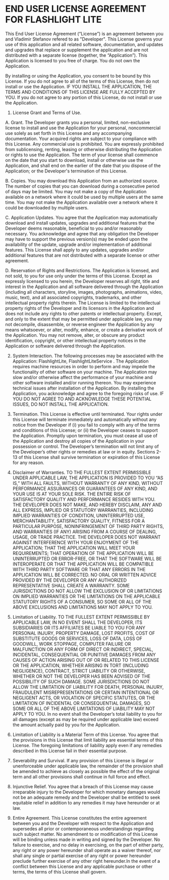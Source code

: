 # END USER LICENSE AGREEMENT FOR FLASHLIGHT LITE

This End User License Agreement (“License”) is an agreement between you and Vladimir Stefanov refered to as "Developer".
This License governs your use of this application and all related software, documentation, and updates and upgrades that replace or supplement the application and are not distributed with a separate license (together, the “Application”). This Application is licensed to you free of charge. You do not own the Application.

By installing or using the Application, you consent to be bound by this License.  If you do not agree to all of the terms of this License, then do not install or use the Application. IF YOU INSTALL THE APPLICATION, THE TERMS AND CONDITIONS OF THIS LICENSE ARE FULLY ACCEPTED BY YOU.  If you do not agree to any portion of this License, do not install or use the Application.

1. License Grant and Terms of Use.
  
A. Grant.
The Developer grants you a personal, limited, non-exclusive license to install and use the Application for your personal, noncommercial use solely as set forth in this License and any accompanying documentation. Your acquired rights are subject to your compliance with this License. Any commercial use is prohibited. You are expressly prohibited from sublicensing, renting, leasing or otherwise distributing the Application or rights to use the Application. The term of your license shall commence on the date that you start to download, install or otherwise use the Application, and shall end on the earlier of the date that you dispose of the Application; or the Developer's termination of this License.
  
B. Copies.
You may download this Application from an authorized source. The number of copies that you can download during a consecutive period of days may be limited.  You may not make a copy of the Application available on a network where it could be used by multiple users at the same time. You may not make the Application available over a network where it could be downloaded by multiple users.  

C. Application Updates.
You agree that the Application may automatically download and install updates, upgrades and additional features that the Developer deems reasonable, beneficial to you and/or reasonably necessary.  You acknowledge and agree that any obligation the Developer may have to support the previous version(s) may be ended upon the availability of the update, upgrade and/or implementation of additional features.  This License shall apply to any updates, upgrades and/or additional features that are not distributed with a separate license or other agreement.

D. Reservation of Rights and Restrictions.
The Application is licensed, and not sold, to you for use only under the terms of this License. Except as expressly licensed to you herein, the Developer reserves all right, title and interest in the Application and all software delivered through the Application (including all characters, storyline, images, photographs, animations, video, music, text), and all associated copyrights, trademarks, and other intellectual property rights therein.  The License is limited to the intellectual property rights of the Developer and its licensors in the Application and does not include any rights to other patents or intellectual property. Except, and only to the extent that may be permitted under applicable law, you may not decompile, disassemble, or reverse engineer the Application by any means whatsoever, or alter, modify, enhance, or create a derivative work of the Application.  You may not remove, alter, or obscure any product identification, copyright, or other intellectual property notices in the Application or software delivered through the Application.

2. System Interaction.
The following processes may be associated with the Application: FlashlightLite, FlashlightLiteService . The Application requires machine resources in order to perform and may impede the functionality of other software on your machine.  The Application may slow and/or otherwise affect the performance of your machine and other software installed and/or running thereon.  You may experience technical issues after installation of the Application.  By installing the Application, you acknowledge and agree to the foregoing risks of use.  IF YOU DO NOT AGREE TO AND ACKNOWLEDGE THESE POTENTIAL ISSUES, DO NOT INSTALL THE APPLICATION.

3. Termination.
This License is effective until terminated. Your rights under this License will terminate immediately and automatically without any notice from the Developer if (i) you fail to comply with any of the terms and conditions of this License; or (ii) the Developer ceases to support the Application. Promptly upon termination, you must cease all use of the Application and destroy all copies of the Application in your possession or control.  The Developer’s termination will not limit any of the Developer’s other rights or remedies at law or in equity. Sections 2-13 of this License shall survive termination or expiration of this License for any reason.

4.  Disclaimer of Warranties.
TO THE FULLEST EXTENT PERMISSIBLE UNDER APPLICABLE LAW, THE APPLICATION IS PROVIDED TO YOU “AS IS,” WITH ALL FAULTS, WITHOUT WARRANTY OF ANY KIND, WITHOUT PERFORMANCE ASSURANCES OR GUARANTEES OF ANY KIND, AND YOUR USE IS AT YOUR SOLE RISK. THE ENTIRE RISK OF SATISFACTORY QUALITY AND PERFORMANCE RESIDES WITH YOU. THE DEVELOPER DOES NOT MAKE, AND HEREBY DISCLAIM, ANY AND ALL EXPRESS, IMPLIED OR STATUTORY WARRANTIES, INCLUDING IMPLIED WARRANTIES OF CONDITION, UNINTERRUPTED USE, MERCHANTABILITY, SATISFACTORY QUALITY, FITNESS FOR A PARTICULAR PURPOSE, NONINFRINGEMENT OF THIRD PARTY RIGHTS, AND WARRANTIES (IF ANY) ARISING FROM A COURSE OF DEALING, USAGE, OR TRADE PRACTICE. THE DEVELOPER DOES NOT WARRANT AGAINST INTERFERENCE WITH YOUR ENJOYMENT OF THE APPLICATION; THAT THE APPLICATION WILL MEET YOUR REQUIREMENTS; THAT OPERATION OF THE APPLICATION WILL BE UNINTERRUPTED OR ERROR-FREE, OR THAT THE SOFTWARE WILL BE INTEROPERATE OR THAT THE APPLICATION WILL BE COMPATIBLE WITH THIRD PARTY SOFTWARE OR THAT ANY ERRORS IN THE APPLICATION WILL BE CORRECTED. NO ORAL OR WRITTEN ADVICE PROVIDED BY THE DEVELOPER OR ANY AUTHORIZED REPRESENTATIVE SHALL CREATE A WARRANTY. SOME JURISDICTIONS DO NOT ALLOW THE EXCLUSION OF OR LIMITATIONS ON IMPLIED WARRANTIES OR THE LIMITATIONS ON THE APPLICABLE STATUTORY RIGHTS OF A CONSUMER, SO SOME OR ALL OF THE ABOVE EXCLUSIONS AND LIMITATIONS MAY NOT APPLY TO YOU.

5. Limitation of Liability.
TO THE FULLEST EXTENT PERMISSIBLE BY APPLICABLE LAW, IN NO EVENT SHALL THE DEVELOPER, ITS SUBSIDIARIES OR ITS AFFILIATES BE LIABLE TO YOU FOR ANY PERSONAL INJURY, PROPERTY DAMAGE, LOST PROFITS, COST OF SUBSTITUTE GOODS OR SERVICES, LOSS OF DATA, LOSS OF GOODWILL, WORK STOPPAGE, COMPUTER FAILURE OR MALFUNCTION OR ANY FORM OF DIRECT OR INDIRECT, SPECIAL, INCIDENTAL, CONSEQUENTIAL OR PUNITIVE DAMAGES FROM ANY CAUSES OF ACTION ARISING OUT OF OR RELATED TO THIS LICENSE OR THE APPLICATION, WHETHER ARISING IN TORT (INCLUDING NEGLIGENCE), CONTRACT, STRICT LIABILITY OR OTHERWISE, WHETHER OR NOT THE DEVELOPER HAS BEEN ADVISED OF THE POSSIBILITY OF SUCH DAMAGE.  SOME JURISDICTIONS DO NOT ALLOW THE LIMITATION OF LIABILITY FOR DEATH, PERSONAL INJURY, FRAUDULENT MISREPRESENTATIONS OR CERTAIN INTENTIONAL OR NEGLIGENT ACTS, OR VIOLATION OF SPECIFIC STATUTES, OR THE LIMITATION OF INCIDENTAL OR CONSEQUENTIAL DAMAGES, SO SOME OR ALL OF THE ABOVE LIMITATIONS OF LIABILITY MAY NOT APPLY TO YOU.  In no event shall the Developer’s total liability to you for all damages (except as may be required under applicable law) exceed the amount actually paid by you for the Application.

6. Limitation of Liability is a Material Term of this License.
You agree that the provisions in this License that limit liability are essential terms of this License.  The foregoing limitations of liability apply even if any remedies described in this License fail in their essential purpose.

7. Severability and Survival.
If any provision of this License is illegal or unenforceable under applicable law, the remainder of the provision shall be amended to achieve as closely as possible the effect of the original term and all other provisions shall continue in full force and effect.

8. Injunctive Relief.
You agree that a breach of this License may cause irreparable injury to the Developer for which monetary damages would not be an adequate remedy and the Developer shall be entitled to seek equitable relief in addition to any remedies it may have hereunder or at law.

9. Entire Agreement.
This License constitutes the entire agreement between you and the Developer with respect to the Application and supersedes all prior or contemporaneous understandings regarding such subject matter.  No amendment to or modification of this License will be binding unless made in writing and signed by the Developer. No failure to exercise, and no delay in exercising, on the part of either party, any right or any power hereunder shall operate as a waiver thereof, nor shall any single or partial exercise of any right or power hereunder preclude further exercise of any other right hereunder.In the event of a conflict between this License and any applicable purchase or other terms, the terms of this License shall govern.
